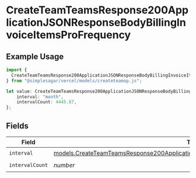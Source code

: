 # CreateTeamTeamsResponse200ApplicationJSONResponseBodyBillingInvoiceItemsProFrequency

## Example Usage

```typescript
import {
  CreateTeamTeamsResponse200ApplicationJSONResponseBodyBillingInvoiceItemsProFrequency,
} from "@simplesagar/vercel/models/createteamop.js";

let value: CreateTeamTeamsResponse200ApplicationJSONResponseBodyBillingInvoiceItemsProFrequency = {
    interval: "month",
    intervalCount: 4445.87,
};
```

## Fields

| Field                                                                                                                                                                                          | Type                                                                                                                                                                                           | Required                                                                                                                                                                                       | Description                                                                                                                                                                                    |
| ---------------------------------------------------------------------------------------------------------------------------------------------------------------------------------------------- | ---------------------------------------------------------------------------------------------------------------------------------------------------------------------------------------------- | ---------------------------------------------------------------------------------------------------------------------------------------------------------------------------------------------- | ---------------------------------------------------------------------------------------------------------------------------------------------------------------------------------------------- |
| `interval`                                                                                                                                                                                     | [models.CreateTeamTeamsResponse200ApplicationJSONResponseBodyBillingInvoiceItemsProInterval](../models/createteamteamsresponse200applicationjsonresponsebodybillinginvoiceitemsprointerval.md) | :heavy_check_mark:                                                                                                                                                                             | N/A                                                                                                                                                                                            |
| `intervalCount`                                                                                                                                                                                | *number*                                                                                                                                                                                       | :heavy_check_mark:                                                                                                                                                                             | N/A                                                                                                                                                                                            |